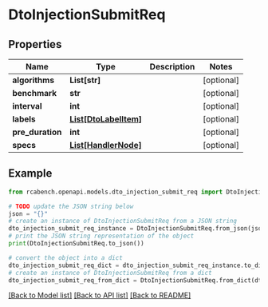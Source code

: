 # DtoInjectionSubmitReq


## Properties

Name | Type | Description | Notes
------------ | ------------- | ------------- | -------------
**algorithms** | **List[str]** |  | [optional] 
**benchmark** | **str** |  | [optional] 
**interval** | **int** |  | [optional] 
**labels** | [**List[DtoLabelItem]**](DtoLabelItem.md) |  | [optional] 
**pre_duration** | **int** |  | [optional] 
**specs** | [**List[HandlerNode]**](HandlerNode.md) |  | [optional] 

## Example

```python
from rcabench.openapi.models.dto_injection_submit_req import DtoInjectionSubmitReq

# TODO update the JSON string below
json = "{}"
# create an instance of DtoInjectionSubmitReq from a JSON string
dto_injection_submit_req_instance = DtoInjectionSubmitReq.from_json(json)
# print the JSON string representation of the object
print(DtoInjectionSubmitReq.to_json())

# convert the object into a dict
dto_injection_submit_req_dict = dto_injection_submit_req_instance.to_dict()
# create an instance of DtoInjectionSubmitReq from a dict
dto_injection_submit_req_from_dict = DtoInjectionSubmitReq.from_dict(dto_injection_submit_req_dict)
```
[[Back to Model list]](../README.md#documentation-for-models) [[Back to API list]](../README.md#documentation-for-api-endpoints) [[Back to README]](../README.md)


